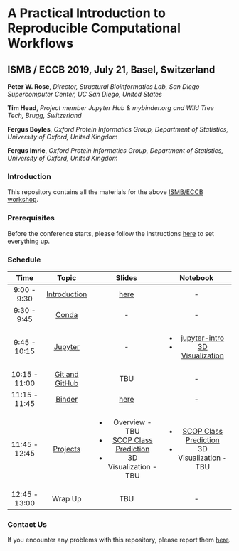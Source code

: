 # A Practical Introduction to Reproducible Computational Workflows

## ISMB / ECCB 2019, July 21, Basel, Switzerland

__Peter W. Rose__, _Director, Structural Bioinformatics Lab, San Diego Supercomputer Center, UC San Diego, United States_

__Tim Head__, _Project member Jupyter Hub & mybinder.org and Wild Tree Tech, Brugg, Switzerland_

__Fergus Boyles__, _Oxford Protein Informatics Group, Department of Statistics, University of Oxford, United Kingdom_

__Fergus Imrie__, _Oxford Protein Informatics Group, Department of Statistics, University of Oxford, United Kingdom_

### Introduction

This repository contains all the materials for the above [ISMB/ECCB workshop](https://www.iscb.org/ismbeccb2019-program/tutorials#am4).

### Prerequisites

Before the conference starts, please follow the instructions [here](https://github.com/ISMB-ECCB-2019-Tutorial-AM4/reproducible-computational-workflows/tree/master/0-prerequisites) to set everything up.

### Schedule

| Time | Topic | Slides | Notebook |
|:---:|:---:|:---:|:---:|
| 9:00 - 9:30 | [Introduction](https://github.com/ISMB-ECCB-2019-Tutorial-AM4/reproducible-computational-workflows/tree/master/1-introduction) | [here](https://github.com/ISMB-ECCB-2019-Tutorial-AM4/reproducible-computational-workflows/blob/master/1-introduction/Introduction.pdf) | - |
| 9:30 - 9:45 | [Conda](https://github.com/ISMB-ECCB-2019-Tutorial-AM4/reproducible-computational-workflows/tree/master/2-conda) | - | - |
| 9:45 - 10:15 | [Jupyter](https://github.com/ISMB-ECCB-2019-Tutorial-AM4/reproducible-computational-workflows/tree/master/3-jupyter) | - | <ul><li>[jupyter-intro](https://github.com/ISMB-ECCB-2019-Tutorial-AM4/reproducible-computational-workflows/blob/master/3-jupyter/jupyter-intro.ipynb)</li><li>[3D Visualization](https://github.com/ISMB-ECCB-2019-Tutorial-AM4/reproducible-computational-workflows/blob/master/3-jupyter/3D_visualization.ipynb)</li></ul> |
| 10:15 - 11:00 | [Git and GitHub](https://github.com/ISMB-ECCB-2019-Tutorial-AM4/reproducible-computational-workflows/tree/master/4-git) | TBU | - |
| 11:15 - 11:45 | [Binder](https://github.com/ISMB-ECCB-2019-Tutorial-AM4/reproducible-computational-workflows/tree/master/5-binder) | [here](https://github.com/ISMB-ECCB-2019-Tutorial-AM4/reproducible-computational-workflows/blob/master/5-binder/Binder.pdf) | - |
| 11:45 - 12:45 | [Projects](https://github.com/ISMB-ECCB-2019-Tutorial-AM4/reproducible-computational-workflows/tree/master/6-projects) | <ul><li>Overview - TBU</li><li>[SCOP Class Prediction](https://github.com/ISMB-ECCB-2019-Tutorial-AM4/reproducible-computational-workflows/blob/master/6-projects/scop-class-prediction/SCOP-class-prediction-ismb2019.pdf)</li><li>3D Visualization - TBU</li></ul> | <ul><li>[SCOP Class Prediction](https://github.com/ISMB-ECCB-2019-Tutorial-AM4/reproducible-computational-workflows/blob/master/6-projects/scop-class-prediction/scop-class-prediction.ipynb)</li><li>3D Visualization - TBU</li></ul> |
| 12:45 - 13:00 | Wrap Up | TBU | - |

### Contact Us
If you encounter any problems with this repository, please report them [here](https://github.com/ISMB-ECCB-2019-Tutorial-AM4/reproducible-computational-workflows/issues).

